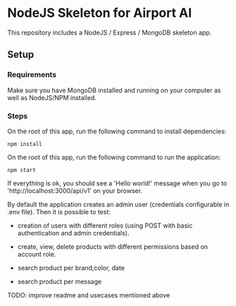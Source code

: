 # NodeJS Skeleton for Airport AI

This repository includes a NodeJS / Express / MongoDB skeleton app.

## Setup

### Requirements
Make sure you have MongoDB installed and running on your computer as well as NodeJS/NPM installed.

### Steps
On the root of this app, run the following command to install dependencies:
```
npm install
```

On the root of this app, run the following command to run the application:
```
npm start
```

If everything is ok, you should see a 'Hello world!' message when you go to 'http://localhost:3000/api/v1' on your browser.

By default the application creates an admin user (credentials configurable in .env file).
Then it is possible to test:
- creation of users with different roles (using POST with basic authentication and admin credentials).
  
- create, view, delete products with different permissions based on account role.
- search product per brand,color, date
- search product per message

TODO: improve readme and usecases mentioned above